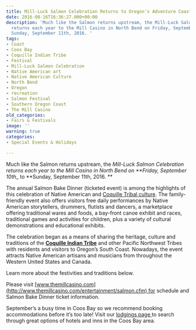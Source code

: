 ```yaml
---
title: Mill-Luck Salmon Celebration Returns to Oregon's Adventure Coast
date: 2016-08-16T16:36:27.000+00:00
description: 'Much like the Salmon returns upstream, the Mill-Luck Salmon Celebration
  returns each year to the Mill Casino in North Bend on Friday, September 10th to
  Sunday, September 11th, 2016. '
tags:
- Coast
- Coos Bay
- Coquille Indian Tribe
- Festival
- Mill-Luck Salmon Celebration
- Native American art
- Native American Culture
- North Bend
- Oregon
- recreation
- Salmon Festival
- Southern Oregon Coast
- The Mill Casino
old_categories:
- Fairs & Festivals
image: ''
warning: true
categories:
- Special Events & Holidays

---
```

Much like the Salmon returns upstream, the _Mill-Luck Salmon Celebration returns each year to the Mill Casino in North Bend on **Friday, September 10th__ to **Sunday, September 11th, 2016. **

The annual Salmon Bake Dinner (ticketed event) is among the highlights of this celebration of Native American and <a href="http://www.coquilletribe.org/AboutUs.htm" target="_blank">Coquille Tribal culture</a>. The family-friendly event also offers visitors free daily performances by Native American storytellers, drummers, flutists and dancers, a marketplace offering traditional wares and foods, a bay-front canoe exhibit and races, traditional games and activities for children, plus a variety of cultural demonstrations and educational exhibits.

The celebration began as a means of sharing the heritage, culture and traditions of the [**Coquille Indian Tribe**](http://www.coquilletribe.org/) and other Pacific Northwest Tribes with residents and visitors to Oregon’s South Coast. Nowadays, the event attracts Native American artisans and musicians from throughout the Western United States and Canada.

Learn more about the festivities and traditions below.

Please visit [www.themillcasino.com](http://www.themillcasino.com/entertainment/salmon.cfm) for schedule and Salmon Bake Dinner ticket information.

September’s a busy time in Coos Bay so we recommend booking accommodations before it’s too late! Visit our <a href="/lodging/" target="_blank">lodgings page </a>to search through great options of hotels and inns in the Coos Bay area.